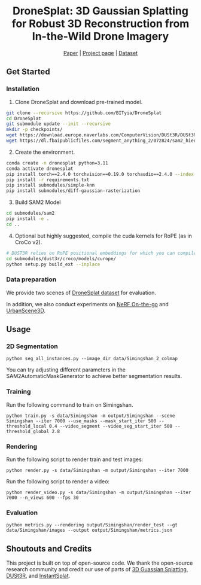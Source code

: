 <p align="center">
  <h1 align="center">DroneSplat: 3D Gaussian Splatting for Robust 3D Reconstruction from In-the-Wild Drone Imagery</h1>
<p align="center">

<p align="center">
  <a href=" ">Paper</a> |
  <a href="https://bityia.github.io/DroneSplat/">Project page</a> | 
  <a href="https://drive.google.com/drive/folders/1DWm-foUQC2QBsrr3QC6Tx8bDmWTfgAzu?usp=sharing">Dataset</a> 
</p>

## Get Started

### Installation
1. Clone DroneSplat and download pre-trained model.
```bash
git clone --recursive https://github.com/BITyia/DroneSplat
cd DroneSplat
git submodule update --init --recursive
mkdir -p checkpoints/
wget https://download.europe.naverlabs.com/ComputerVision/DUSt3R/DUSt3R_ViTLarge_BaseDecoder_512_dpt.pth -P checkpoints/
wget https://dl.fbaipublicfiles.com/segment_anything_2/072824/sam2_hiera_large.pt -P checkpoints/
```

2. Create the environment.
```bash
conda create -n dronesplat python=3.11
conda activate dronesplat
pip install torch==2.4.0 torchvision==0.19.0 torchaudio==2.4.0 --index-url https://download.pytorch.org/whl/cu121
pip install -r requirements.txt
pip install submodules/simple-knn
pip install submodules/diff-gaussian-rasterization
```

3. Build SAM2 Model
```bash
cd submodules/sam2
pip install -e .
cd ..
```

4. Optional but highly suggested, compile the cuda kernels for RoPE (as in CroCo v2).
```bash
# DUST3R relies on RoPE positional embeddings for which you can compile some cuda kernels for faster runtime.
cd submodules/dust3r/croco/models/curope/
python setup.py build_ext --inplace
```

### Data preparation
We provide two scenes of [DroneSplat dataset](https://drive.google.com/drive/folders/1DWm-foUQC2QBsrr3QC6Tx8bDmWTfgAzu?usp=sharing) for evaluation.

In addition, we also conduct experiments on [NeRF On-the-go](https://github.com/cvg/nerf-on-the-go) and [UrbanScene3D](https://vcc.tech/UrbanScene3D).

## Usage
### 2D Segmentation
```
python seg_all_instances.py --image_dir data/Simingshan_2_colmap
```
You can try adjusting different parameters in the SAM2AutomaticMaskGenerator to achieve better segmentation results.

### Training
Run the following command to train on Simingshan. 
```
python train.py -s data/Simingshan -m output/Simingshan --scene Simingshan --iter 7000 --use_masks --mask_start_iter 500 --threshold_local 0.4 --video_segment --video_seg_start_iter 500 --threshold_global 2.8
```
### Rendering
Run the following script to render train and  test images:
```
python render.py -s data/Simingshan -m output/Simingshan --iter 7000
```
Run the following script to render a video:
```
python render_video.py -s data/Simingshan -m output/Simingshan --iter 7000 --n_views 600 --fps 30
```

### Evaluation
```
python metrics.py --rendering output/Simingshan/render_test --gt data/Simingshan/images --output output/Simingshan/metrics.json
```

## Shoutouts and Credits
This project is built on top of open-source code. We thank the open-source research community and credit our use of parts of [3D Guassian Splatting](https://github.com/graphdeco-inria/gaussian-splatting), [DUSt3R](https://github.com/naver/dust3r), and [InstantSplat](https://github.com/NVlabs/InstantSplat). 
